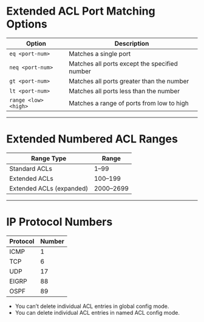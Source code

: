# Extended ACL Port Matching Options

| Option                        | Description                                      |
|------------------------------|--------------------------------------------------|
| `eq <port-num>`              | Matches a single port                           |
| `neq <port-num>`             | Matches all ports except the specified number   |
| `gt <port-num>`              | Matches all ports greater than the number       |
| `lt <port-num>`              | Matches all ports less than the number          |
| `range <low> <high>`         | Matches a range of ports from low to high       |

---

# Extended Numbered ACL Ranges

| Range Type         | Range     |
|--------------------|-----------|
| Standard ACLs      | 1–99      |
| Extended ACLs      | 100–199   |
| Extended ACLs (expanded) | 2000–2699 |

---

# IP Protocol Numbers

| Protocol | Number |
|----------|--------|
| ICMP     | 1      |
| TCP      | 6      |
| UDP      | 17     |
| EIGRP    | 88     |
| OSPF     | 89     |

- You can’t delete individual ACL entries in global config mode.
- You can delete individual ACL entries in named ACL config mode.
